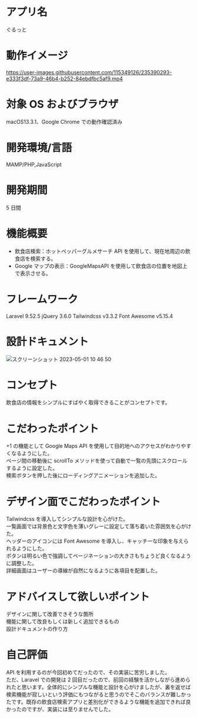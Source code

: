 # アプリ名　

ぐるっと

# 動作イメージ



https://user-images.githubusercontent.com/115349126/235390293-e333f3df-73a9-46b4-b252-84ebdfbc5af9.mp4



# 対象 OS およびブラウザ

macOS13.3.1、Google Chrome での動作確認済み

# 開発環境/言語

MAMP/PHP,JavaScript

# 開発期間

5 日間

# 機能概要

-   飲食店検索：ホットペッパーグルメサーチ API を使用して、現在地周辺の飲食店を検索する。
-   Google マップの表示：GoogleMapsAPI を使用して飲食店の位置を地図上で表示させる。

# フレームワーク

Laravel 9.52.5
jQuery 3.6.0
Tailwindcss v3.3.2
Font Awesome v5.15.4

# 設計ドキュメント
![スクリーンショット 2023-05-01 10 46 50](https://user-images.githubusercontent.com/115349126/235389275-0618a1a6-3637-4937-af9f-d0f420bd3044.png)


# コンセプト

飲食店の情報をシンプルにすばやく取得できることがコンセプトです。

# こだわったポイント

+1 の機能として Google Maps API を使用して目的地へのアクセスがわかりやすくなるようにした。<br>
ページ間の移動後に scrollTo メソッドを使って自動で一覧の先頭にスクロールするように設定した。<br>
検索ボタンを押した後にローディングアニメーションを追加した。

# デザイン面でこだわったポイント

Tailwindcss を導入してシンプルな設計を心がけた。<br>
一覧画面では背景色と文字色を薄いグレーに設定して落ち着いた雰囲気を心がけた。<br>
ヘッダーのアイコンには Font Awesome を導入し、キャッチーな印象を与えられるようにした。<br>
ボタンは明るい色で強調してページネーションの大きさもちょうど良くなるように調整した。<br>
詳細画面はユーザーの導線が自然になるように各項目を配置した。

# アドバイスして欲しいポイント

デザインに関して改善できそうな箇所<br>
機能に関して改良もしくは新しく追加できるもの<br>
設計ドキュメントの作り方

# 自己評価

API を利用するのが今回初めてだったので、その実装に苦労しました。<br>
ただ、Laravel での開発は 2 回目だったので、前回の経験を活かしながら進められたと思います。全体的にシンプルな機能と設計を心がけましたが、裏を返せば検索機能が寂しいという評価にもつながると思うのでそこのバランスが難しかったです。既存の飲食店検索アプリと差別化ができるような機能を追加できれば良かったのですが、実装には至りませんでした。
